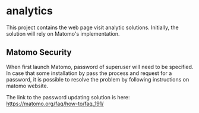 # analytics
This project contains the web page visit analytic solutions. Initially, the solution will rely on Matomo's implementation.

## Matomo Security
When first launch Matomo, password of superuser will need to be specified. In case that some installation by pass the process and request for a password, it is possible to resolve the problem by following instructions on matomo website.

 The link to the password updating solution is here: https://matomo.org/faq/how-to/faq_191/
